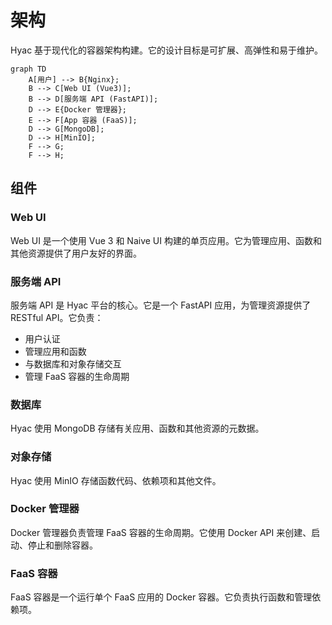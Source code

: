 # 架构

Hyac 基于现代化的容器架构构建。它的设计目标是可扩展、高弹性和易于维护。

```mermaid
graph TD
    A[用户] --> B{Nginx};
    B --> C[Web UI (Vue3)];
    B --> D[服务端 API (FastAPI)];
    D --> E{Docker 管理器};
    E --> F[App 容器 (FaaS)];
    D --> G[MongoDB];
    D --> H[MinIO];
    F --> G;
    F --> H;
```

## 组件

### Web UI

Web UI 是一个使用 Vue 3 和 Naive UI 构建的单页应用。它为管理应用、函数和其他资源提供了用户友好的界面。

### 服务端 API

服务端 API 是 Hyac 平台的核心。它是一个 FastAPI 应用，为管理资源提供了 RESTful API。它负责：

- 用户认证
- 管理应用和函数
- 与数据库和对象存储交互
- 管理 FaaS 容器的生命周期

### 数据库

Hyac 使用 MongoDB 存储有关应用、函数和其他资源的元数据。

### 对象存储

Hyac 使用 MinIO 存储函数代码、依赖项和其他文件。

### Docker 管理器

Docker 管理器负责管理 FaaS 容器的生命周期。它使用 Docker API 来创建、启动、停止和删除容器。

### FaaS 容器

FaaS 容器是一个运行单个 FaaS 应用的 Docker 容器。它负责执行函数和管理依赖项。

